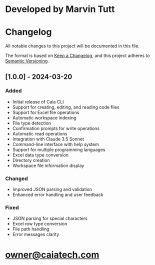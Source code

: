 # Developed by Marvin Tutt 
# Changelog 

All notable changes to this project will be documented in this file.

The format is based on [Keep a Changelog](https://keepachangelog.com/en/1.0.0/),
and this project adheres to [Semantic Versioning](https://semver.org/spec/v2.0.0.html).

## [1.0.0] - 2024-03-20

### Added
- Initial release of Caia CLI
- Support for creating, editing, and reading code files
- Support for Excel file operations
- Automatic workspace indexing
- File type detection
- Confirmation prompts for write operations
- Automatic read operations
- Integration with Claude 3.5 Sonnet
- Command-line interface with help system
- Support for multiple programming languages
- Excel data type conversion
- Directory creation
- Workspace file information display

### Changed
- Improved JSON parsing and validation
- Enhanced error handling and user feedback

### Fixed
- JSON parsing for special characters
- Excel row type conversion
- File path handling
- Error messages clarity 

# owner@caiatech.com